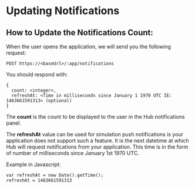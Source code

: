 # Updating Notifications

## How to Update the Notifications Count:

When the user opens the application, we will send you the following request:

```
POST https://<baseUrl>/:app/notifications

```

You should respond with:
```
{
  count: <integer>,
  refreshAt: <Time in milliseconds since January 1 1970 UTC IE: 1463661591313> (optional)
}
```

The **count** is the count to be displayed to the user in the Hub notifications panel.

The **refreshAt** value can be used for simulation push notifications is your application does not support such a feature. It is the next datetime at which Hub will request notifications from your application. This time is in the form of number of milliseconds since January 1st 1970 UTC.

Example in Javascript:

```
var refreshAt = new Date().getTime();
refreshAt = 1463661591313
```
